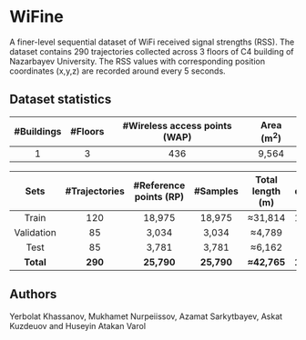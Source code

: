 # WiFine
A finer-level sequential dataset of WiFi received signal strengths (RSS).
The dataset contains 290 trajectories collected across 3 floors of C4 building of Nazarbayev University.
The RSS values with corresponding position coordinates (x,y,z) are recorded around every 5 seconds.

## Dataset statistics
| #Buildings  | #Floors   | #Wireless access points (WAP) | Area (m<sup>2</sup>)
|:-----------:|:---------:|:-----------------------------:|:--------:
| 1           | 3         | 436                           |9,564

| Sets      |#Trajectories  |#Reference points (RP)   |#Samples   |Total length (m) | Total duration (s)
|:---------:|:-------------:|:-----------------------:|:---------:|:---------------:|:---------:
|Train      |120            |18,975                   |18,975     |≈31,814          |112,321
|Validation |85             |3,034                    |3,034      |≈4,789           |17,280
|Test       |85             |3,781                    |3,781      |≈6,162           |22,116
|**Total**  |**290**        |**25,790**               |**25,790** |**≈42,765**      |**151,717**

## Authors
Yerbolat Khassanov, Mukhamet Nurpeiissov, Azamat Sarkytbayev, Askat Kuzdeuov and Huseyin Atakan Varol
